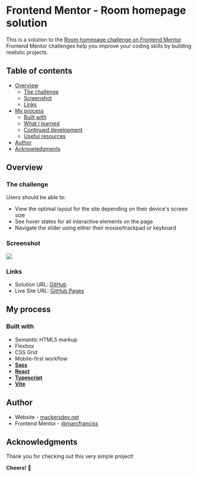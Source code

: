 # Frontend Mentor - Room homepage solution

This is a solution to the [Room homepage challenge on Frontend Mentor](https://www.frontendmentor.io/challenges/room-homepage-BtdBY_ENq). Frontend Mentor challenges help you improve your coding skills by building realistic projects.

## Table of contents

- [Overview](#overview)
  - [The challenge](#the-challenge)
  - [Screenshot](#screenshot)
  - [Links](#links)
- [My process](#my-process)
  - [Built with](#built-with)
  - [What I learned](#what-i-learned)
  - [Continued development](#continued-development)
  - [Useful resources](#useful-resources)
- [Author](#author)
- [Acknowledgments](#acknowledgments)

## Overview

### The challenge

Users should be able to:

- View the optimal layout for the site depending on their device's screen size
- See hover states for all interactive elements on the page
- Navigate the slider using either their mouse/trackpad or keyboard

### Screenshot

![](./screenshot.jpg)

### Links

- Solution URL: [GitHub](https://github.com/marcfranciss/Room-homepage.git)
- Live Site URL: [GitHub Pages](https://marcfranciss.github.io/Room-homepage)

## My process

### Built with

- Semantic HTML5 markup
- Flexbox
- CSS Grid
- Mobile-first workflow
- **[Sass](https://sass-lang.com/documentation/)**
- **[React](https://reactjs.org/)**
- **[Typescript](https://www.typescriptlang.org/docs/handbook/intro.html)**
- **[Vite](https://vitejs.dev/guide/)**

## Author

- Website - [mackersdev.net](https://www.mackersdev.net)
- Frontend Mentor - [@marcfranciss](https://www.frontendmentor.io/profile/marcfranciss)

## Acknowledgments

Thank you for checking out this very simple project!

**Cheers!** 🍻
